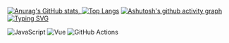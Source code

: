 [![Anurag's GitHub stats](https://github-readme-stats.vercel.app/api?username=jo87jimmy&show=reviews,discussions_started,discussions_answered,prs_merged,prs_merged_percentage&show_icons=true&theme=flag-india&locale=zh-tw&include_all_commits=true&count_private=true&rank_icon=percentile&number_format=long&custom_title=jo87jimmy's_GitHub&card_width=800px&count_private=true),
![Top Langs](https://github-readme-stats.vercel.app/api/top-langs/?username=jo87jimmy&layout=compact&theme=flag-india&card_width=800px)](https://github.com/jo87jimmy/)
[![Ashutosh's github activity graph](https://github-readme-activity-graph.vercel.app/graph?username=jo87jimmy&theme=react-dark)](https://github.com/ashutosh00710/github-readme-activity-graph)
[![Typing SVG](https://readme-typing-svg.herokuapp.com?font=Fira+Code&size=24&pause=1000&color=22C2E1&width=435&lines=Hello!+I'm+a+Frontend+Developer;I+love+coding+with+Vue+and+Go)](https://git.io/typing-svg)



![JavaScript](https://img.shields.io/badge/Code-JavaScript-yellow)
![Vue](https://img.shields.io/badge/Framework-Vue-42b883)
![GitHub Actions](https://img.shields.io/badge/CI-GitHub%20Actions-blue)



